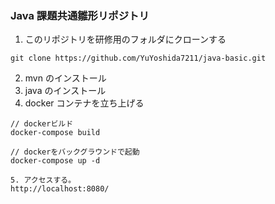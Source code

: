 ### Java 課題共通雛形リポジトリ

1. このリポジトリを研修用のフォルダにクローンする

```
git clone https://github.com/YuYoshida7211/java-basic.git
```

2. mvn のインストール
3. java のインストール
4. docker コンテナを立ち上げる

```
// dockerビルド
docker-compose build

// dockerをバックグラウンドで起動
docker-compose up -d

5. アクセスする。
http://localhost:8080/